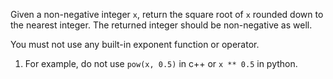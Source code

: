 Given a non-negative integer `x`, return the square root of `x` rounded down to the nearest integer. The returned integer should be non-negative as well.

You must not use any built-in exponent function or operator.

1. For example, do not use `pow(x, 0.5)` in c++ or `x ** 0.5` in python.
